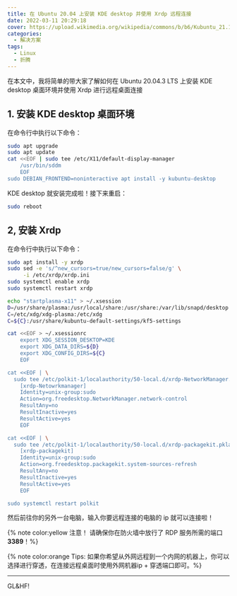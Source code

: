 ```yaml
---
title: 在 Ubuntu 20.04 上安装 KDE desktop 并使用 Xrdp 远程连接
date: 2022-03-11 20:29:18
cover: https://upload.wikimedia.org/wikipedia/commons/b/b6/Kubuntu_21.10_Desktop.png
categories:
  - 解决方案
tags:
  - Linux
  - 折腾
---
```


在本文中，我将简单的带大家了解如何在 Ubuntu 20.04.3 LTS 上安装 KDE desktop 桌面环境并使用 Xrdp 进行远程桌面连接

<!-- more -->

## 1. 安装 KDE desktop 桌面环境

在命令行中执行以下命令：

```bash
sudo apt upgrade
sudo apt update
cat <<EOF | sudo tee /etc/X11/default-display-manager
    /usr/bin/sddm
    EOF
sudo DEBIAN_FRONTEND=noninteractive apt install -y kubuntu-desktop
```

KDE desktop 就安装完成啦！接下来重启：

``` bash
sudo reboot
```

## 2, 安装 Xrdp

在命令行中执行以下命令：

``` bash
sudo apt install -y xrdp
sudo sed -e 's/^new_cursors=true/new_cursors=false/g' \
     -i /etc/xrdp/xrdp.ini
sudo systemctl enable xrdp
sudo systemctl restart xrdp

echo "startplasma-x11" > ~/.xsession
D=/usr/share/plasma:/usr/local/share:/usr/share:/var/lib/snapd/desktop
C=/etc/xdg/xdg-plasma:/etc/xdg
C=${C}:/usr/share/kubuntu-default-settings/kf5-settings

cat <<EOF > ~/.xsessionrc
    export XDG_SESSION_DESKTOP=KDE
    export XDG_DATA_DIRS=${D}
    export XDG_CONFIG_DIRS=${C}
    EOF

cat <<EOF | \
  sudo tee /etc/polkit-1/localauthority/50-local.d/xrdp-NetworkManager.pkla
    [xrdp-Netowrkmanager]
    Identity=unix-group:sudo
    Action=org.freedesktop.NetworkManager.network-control
    ResultAny=no
    ResultInactive=yes
    ResultActive=yes
    EOF

cat <<EOF | \
  sudo tee /etc/polkit-1/localauthority/50-local.d/xrdp-packagekit.pkla
    [xrdp-packagekit]
    Identity=unix-group:sudo
    Action=org.freedesktop.packagekit.system-sources-refresh
    ResultAny=no
    ResultInactive=yes
    ResultActive=yes
    EOF

sudo systemctl restart polkit
```

然后前往你的另外一台电脑，输入你要远程连接的电脑的 ip 就可以连接啦！

{% note color:yellow 注意！ 请确保你在防火墙中放行了 RDP 服务所需的端口 **3389**！%}

{% note color:orange Tips: 如果你希望从外网远程到一个内网的机器上，你可以选择进行穿透，在连接远程桌面时使用外网机器ip + 穿透端口即可。%}

------

GL&HF!
